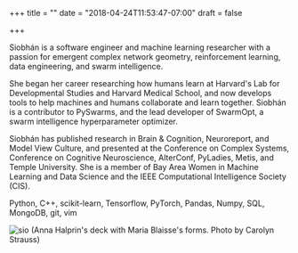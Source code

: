 +++
title = ""
date = "2018-04-24T11:53:47-07:00"
draft = false

+++

Siobhán is a software engineer and machine learning researcher with a passion 
for emergent complex network geometry, reinforcement learning, data engineering, 
and swarm intelligence.

She began her career researching how humans learn at Harvard's Lab for
Developmental Studies and Harvard Medical School, and now develops tools
to help machines and humans collaborate and learn together. Siobhán is a 
contributor to PySwarms, and the lead developer of SwarmOpt, a swarm intelligence 
hyperparameter optimizer.

Siobhán has published research in Brain & Cognition, Neuroreport, and
Model View Culture, and presented at the Conference on Complex Systems,
Conference on Cognitive Neuroscience, AlterConf, PyLadies, Metis, and
Temple University. She is a member of Bay Area Women in Machine Learning
and Data Science and the IEEE Computational Intelligence Society (CIS).

Python, C++, scikit-learn, Tensorflow, PyTorch, Pandas, Numpy, SQL,
MongoDB, git, vim

![sio](skc_blaisse.jpg)
(Anna Halprin's deck with Maria Blaisse's forms. Photo by Carolyn Strauss)
